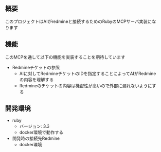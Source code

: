 ## 概要
このプロジェクトはAIがredmineと接続するためのRubyのMCPサーバ実装になります

## 機能
このMCPを通して以下の機能を実装することを期待しています

* Redmineチケットの参照
  * AIに対してRedmineチケットのIDを指定することによってAIがRedmineの内容を理解する
  * Redmineのチケットの内容は機密性が高いので外部に漏れないようにする

 ## 開発環境
 * ruby
   * バージョン: 3.3
   * docker環境で動作する
 * 開発時の接続先Redmine
   * docker環境